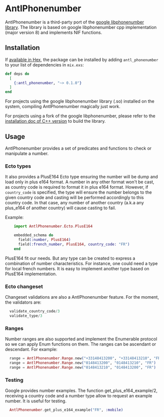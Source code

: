 # AntlPhonenumber

<!-- MDOC !-->
AntlPhonenumber is a third-party port of the [google libphonenumber library](https://github.com/google/libphonenumber).
The library is based on google libphonenumber cpp implementation (major version 8) and implements NIF functions.

## Installation

If [available in Hex](https://hex.pm/docs/publish), the package can be installed
by adding `antl_phonenumber` to your list of dependencies in `mix.exs`:

```elixir
def deps do
  [
    {:antl_phonenumber, "~> 0.1.0"}
  ]
end
```

For projects using the google libphonenumber library (.so) installed on the system, 
compiling AntlPhonenumber magically just work.

For projects using a fork of the google libphonenumber, please refer to the [installation doc of C++ version](https://github.com/google/libphonenumber/blob/master/cpp/README) to build the library.

## Usage

AntlPhonenumber provides a set of predicates and functions to check or manipulate a number.

### Ecto types
It also provides a PlusE164 Ecto type ensuring the number will be dump and load only in plus e164 format.
A number in any other format won't be cast, as country code is required to format it in plus e164 format.
However, if `country_code` is specified, the type will ensure the number belongs to the given country code and casting will be performed accordingly to this country code.
In that case, any number of another country (a.k.a any plus_e164 of another country) will cause casting to fail.

Example:

```elixir
    import AntlPhonenumber.Ecto.PlusE164

    embedded_schema do
      field(:number, PlusE164)
      field(:french_number, PlusE164, country_code: "FR")
    end
```
PlusE164 fit our needs.
But any type can be created to express a combination of number characteristics. For instance, one could need a type for local french numbers. It is easy to implement another type based on PlusE164 implementation.

### Ecto changeset
Changeset validations are also a AntlPhonenumber feature.
For the moment, the validators are:

```elixir
  validate_country_code/3
  validate_type/3
```
### Ranges
Number ranges are also supported and implement the Enumerable protocol so we can apply Enum functions on them.
The ranges can be ascendant or descendant.
For example:

```elixir
  range = AntlPhonenumber.Range.new("+33148413200", "+33148413210", "FR")
  range = AntlPhonenumber.Range.new("0148413200", "0148413210", "FR")
  range = AntlPhonenumber.Range.new("0148413210", "0148413200", "FR")
```

### Testing

Google provides number examples. The function get_plus_e164_example/2, receiving a country code and a number type 
allow to request an example number. It is useful for testing.

```elixir
  AntlPhonenumber.get_plus_e164_example("FR", :mobile)
```


